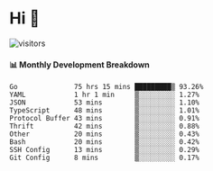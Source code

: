 # Hi 👋
 
![visitors](https://visitor-badge.glitch.me/badge?page_id=sorcererxw.sorcererx)

#### 📊 Monthly Development Breakdown

<!--START_SECTION:waka-->
```text
Go              75 hrs 15 mins █████████▒ 93.26%
YAML            1 hr 1 min     ▒░░░░░░░░░ 1.27%
JSON            53 mins        ▒░░░░░░░░░ 1.10%
TypeScript      48 mins        ▒░░░░░░░░░ 1.01%
Protocol Buffer 43 mins        ▒░░░░░░░░░ 0.91%
Thrift          42 mins        ▒░░░░░░░░░ 0.88%
Other           20 mins        ▒░░░░░░░░░ 0.43%
Bash            20 mins        ▒░░░░░░░░░ 0.42%
SSH Config      13 mins        ▒░░░░░░░░░ 0.29%
Git Config      8 mins         ▒░░░░░░░░░ 0.17%
```
<!--END_SECTION:waka-->
